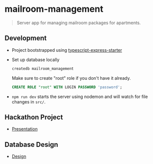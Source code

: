# mailroom-management

> Server app for managing mailroom packages for apartments.

## Development

- Project bootstrapped using [typescript-express-starter](https://github.com/ljlm0402/typescript-express-starter)
- Set up database locally

    ```bash
    createdb mailroom_management
    ```

    Make sure to create "root" role if you don't have it already.

    ```sql
    CREATE ROLE "root" WITH LOGIN PASSWORD 'password';
    ```

- `npm run dev` starts the server using nodemon and will watch for file changes in `src/`.

## Hackathon Project

- [Presentation](https://docs.google.com/presentation/d/1_ar_jEO88tG6dETIEmP70kEh1Gz9vE18MTv7rNJgl5I/edit?fbclid=IwAR0MrUbj8qiVgRDhztdoMdFXeTEo0oRuqdwrwPx2Ta4sWFxeJRgm9fB0c4A)

## Database Design

- [Design](https://docs.google.com/spreadsheets/d/1E2PyCmbndTBpCrilgouZCPuyTIWZsnbl1QEmAvUGr3g/edit?usp=sharing)
